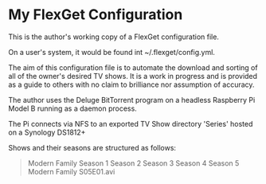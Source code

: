 # My FlexGet Configuration

This is the author's working copy of a FlexGet configuration file.

On a user's system, it would be found int ~/.flexget/config.yml.

The aim of this configuration file is to automate the download and sorting of all of the owner's desired TV shows. It is a work in progress and is provided as a guide to others with no claim to brilliance nor assumption of accuracy.

The author uses the Deluge BitTorrent program on a headless Raspberry Pi Model B running as a daemon process.

The Pi connects via NFS to an exported TV Show directory 'Series' hosted on a Synology DS1812+

Shows and their seasons are structured as follows:

>  Modern Family
>    Season 1
>    Season 2
>    Season 3
>    Season 4
>    Season 5
>      Modern Family S05E01.avi
